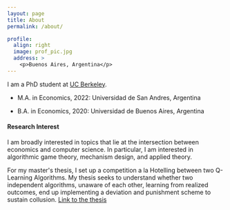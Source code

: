 ```yaml
---
layout: page
title: About
permalink: /about/

profile:
  align: right
  image: prof_pic.jpg
  address: >
    <p>Buenos Aires, Argentina</p>
---
```


I am a PhD student at [UC Berkeley](https://www.econ.berkeley.edu/grad).

- M.A. in Economics, 2022: Universidad de San Andres, Argentina

- B.A. in Economics, 2020: Universidad de Buenos Aires, Argentina

#### Research Interest

I am broadly interested in topics that lie at the intersection between economics and computer science. In particular, I am interested in algorithmic game theory, mechanism design, and applied theory.

For my master's thesis, I set up a competition a la Hotelling between two Q-Learning Algorithms. My thesis seeks to understand whether two independent algorithms, unaware of each other, learning from realized outcomes, end up implementing a deviation and punishment scheme to sustain collusion. [Link to the thesis](https://repositorio.udesa.edu.ar/jspui/handle/10908/22800)
